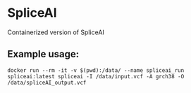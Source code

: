 # SpliceAI
Containerized version of SpliceAI

## Example usage:


`docker run --rm -it -v $(pwd):/data/ --name spliceai_run spliceai:latest spliceai -I /data/input.vcf -A grch38 -O /data/spliceAI_output.vcf`
